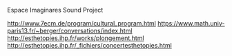 Espace Imaginares Sound Project


http://www.7ecm.de/program/cultural_program.html
https://www.math.univ-paris13.fr/~berger/conversations/index.html
http://esthetopies.ihp.fr/works/plongement.html
http://esthetopies.ihp.fr/_fichiers/concertesthetopies.html
